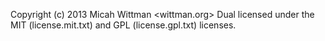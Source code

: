 Copyright (c) 2013 Micah Wittman <wittman.org>
Dual licensed under the MIT (license.mit.txt) and GPL (license.gpl.txt) licenses.